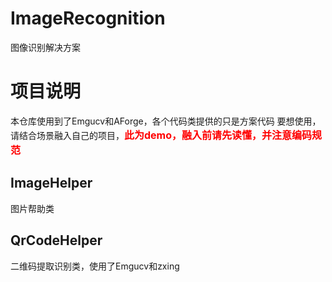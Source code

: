 # ImageRecognition
图像识别解决方案
# 项目说明
本仓库使用到了Emgucv和AForge，各个代码类提供的只是方案代码
要想使用，请结合场景融入自己的项目，**<font color=red size=3>此为demo，融入前请先读懂，并注意编码规范</font>**
## ImageHelper   
图片帮助类

## QrCodeHelper
二维码提取识别类，使用了Emgucv和zxing
